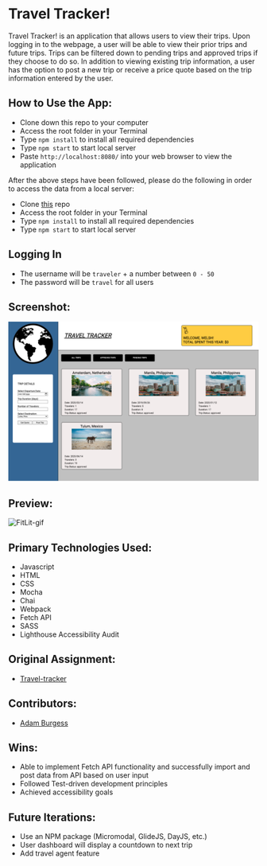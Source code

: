 # Travel Tracker!
Travel Tracker! is an application that allows users to view their trips.  Upon logging in to the webpage, a user will be able to view their prior trips and future trips.  Trips can be filtered down to pending trips and approved trips if they choose to do so.  In addition to viewing existing trip information, a user has the option to post a new trip or receive a price quote based on the trip information entered by the user.

## How to Use the App:

- Clone down this repo to your computer
- Access the root folder in your Terminal
- Type `npm install` to install all required dependencies
- Type `npm start` to start local server  
- Paste `http://localhost:8080/` into your web browser to view the application

After the above steps have been followed, please do the following in order to access the data from a local server:

- Clone [this](https://frontend.turing.edu/projects/Fitlit-part-two.html) repo 
- Access the root folder in your Terminal
- Type `npm install` to install all required dependencies
- Type `npm start` to start local server  

## Logging In
- The username will be ``traveler`` + a number between ``0 - 50``
- The password will be ``travel`` for all users

## Screenshot:

![FitLit-gif](src/images/screenshot.png)

## Preview:

![FitLit-gif](src/images/gif.gif)

## Primary Technologies Used:

- Javascript
- HTML
- CSS
- Mocha
- Chai
- Webpack
- Fetch API
- SASS
- Lighthouse Accessibility Audit

## Original Assignment:

- [Travel-tracker](https://frontend.turing.edu/projects/travel-tracker.html) 

## Contributors:

- [Adam Burgess](https://github.com/aburg15)

## Wins:
- Able to implement Fetch API functionality and successfully import and post data from API based on user input
- Followed Test-driven development principles
- Achieved accessibility goals

## Future Iterations:
- Use an NPM package (Micromodal, GlideJS, DayJS, etc.)
- User dashboard will display a countdown to next trip
- Add travel agent feature
